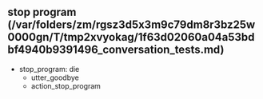 ## stop program (/var/folders/zm/rgsz3d5x3m9c79dm8r3bz25w0000gn/T/tmp2xvyokag/1f63d02060a04a53bdbf4940b9391496_conversation_tests.md)
* stop_program: die   <!-- predicted: deny: die -->
    - utter_goodbye   <!-- predicted: utter_happy -->
    - action_stop_program   <!-- predicted: action_listen -->



